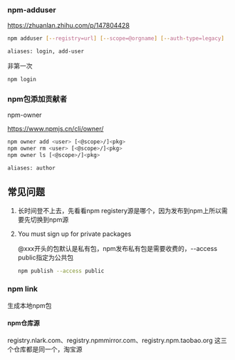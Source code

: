 ### npm-adduser

https://zhuanlan.zhihu.com/p/147804428

```sh
npm adduser [--registry=url] [--scope=@orgname] [--auth-type=legacy]

aliases: login, add-user
```

非第一次

```sh
npm login
```



### npm包添加贡献者

npm-owner

https://www.npmjs.cn/cli/owner/

```sh
npm owner add <user> [<@scope>/]<pkg>
npm owner rm <user> [<@scope>/]<pkg>
npm owner ls [<@scope>/]<pkg>

aliases: author
```









## 常见问题

1. 长时间登不上去，先看看npm registery源是哪个，因为发布到npm上所以需要先切换到npm源

2. You must sign up for private packages

   @xxx开头的包默认是私有包，npm发布私有包是需要收费的，--access public指定为公共包

   ```sh
   npm publish --access public
   ```

   

### npm link

生成本地npm包



#### npm仓库源

registry.nlark.com、registry.npmmirror.com、registry.npm.taobao.org 这三个仓库都是同一个，淘宝源